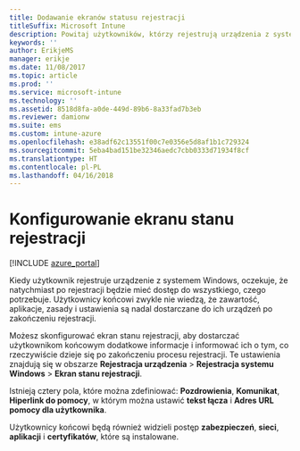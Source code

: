 ```yaml
---
title: Dodawanie ekranów statusu rejestracji
titleSuffix: Microsoft Intune
description: Powitaj użytkowników, którzy rejestrują urządzenia z systemem Windows 10.
keywords: ''
author: ErikjeMS
manager: erikje
ms.date: 11/08/2017
ms.topic: article
ms.prod: ''
ms.service: microsoft-intune
ms.technology: ''
ms.assetid: 8518d8fa-a0de-449d-89b6-8a33fad7b3eb
ms.reviewer: damionw
ms.suite: ems
ms.custom: intune-azure
ms.openlocfilehash: e38adf62c13551f00c7e0356e5d8af1b1c729324
ms.sourcegitcommit: 5eba4bad151be32346aedc7cbb0333d71934f8cf
ms.translationtype: HT
ms.contentlocale: pl-PL
ms.lasthandoff: 04/16/2018
---
```

# <a name="set-up-an-enrollment-status-screen"></a>Konfigurowanie ekranu stanu rejestracji

[!INCLUDE [azure_portal](./includes/azure_portal.md)]

Kiedy użytkownik rejestruje urządzenie z systemem Windows, oczekuje, że natychmiast po rejestracji będzie mieć dostęp do wszystkiego, czego potrzebuje. Użytkownicy końcowi zwykle nie wiedzą, że zawartość, aplikacje, zasady i ustawienia są nadal dostarczane do ich urządzeń po zakończeniu rejestracji.

Możesz skonfigurować ekran stanu rejestracji, aby dostarczać użytkownikom końcowym dodatkowe informacje i informować ich o tym, co rzeczywiście dzieje się po zakończeniu procesu rejestracji. Te ustawienia znajdują się w obszarze **Rejestracja urządzenia** > **Rejestracja systemu Windows** > **Ekran stanu rejestracji**.

Istnieją cztery pola, które można zdefiniować: **Pozdrowienia**, **Komunikat**, **Hiperlink do pomocy**, w którym można ustawić **tekst łącza** i **Adres URL pomocy dla użytkownika**.

Użytkownicy końcowi będą również widzieli postęp **zabezpieczeń**, **sieci**, **aplikacji** i **certyfikatów**, które są instalowane.
